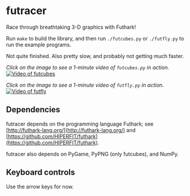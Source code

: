 # futracer

Race through breathtaking 3-D graphics with Futhark!

Run `make` to build the library, and then run `./futcubes.py` or
`./futfly.py` to run the example programs.

Not quite finished.  Also pretty slow, and probably not getting much
faster.

*Click on the image to see a 1-minute video of `futcubes.py` in action.*
[![Video of futcubes](https://hongabar.org/~niels/futracer/futracer-textured-image.jpg)](https://hongabar.org/~niels/futracer/futracer-textured.webm)

*Click on the image to see a 1-minute video of `futfly.py` in action.*
[![Video of futfly](https://hongabar.org/~niels/futracer/futracer-futfly-image.jpg)](https://hongabar.org/~niels/futracer/futracer-futfly.webm)


## Dependencies

futracer depends on the programming language Futhark;
see [http://futhark-lang.org/](http://futhark-lang.org/)
and
[https://github.com/HIPERFIT/futhark](https://github.com/HIPERFIT/futhark).

futracer also depends on PyGame, PyPNG (only futcubes), and NumPy.


## Keyboard controls

Use the arrow keys for now.

